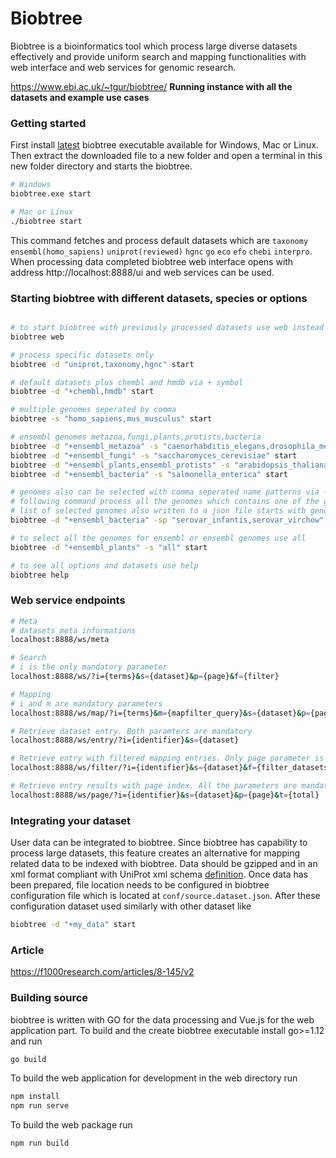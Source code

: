# Biobtree

<!--[![Build Status](https://dev.azure.com/biobtree/biobtree/_apis/build/status/tamerh.biobtree?branchName=master)](https://dev.azure.com/biobtree/biobtree/_build/latest?definitionId=1&branchName=master) -->

Biobtree is a bioinformatics tool which process large diverse datasets effectively and provide uniform search and mapping functionalities with web interface and web services for genomic research.

https://www.ebi.ac.uk/~tgur/biobtree/ **Running instance with all the datasets and example use cases**


### Getting started

First install [latest](https://github.com/tamerh/biobtree/releases/latest) biobtree executable available for Windows, Mac or Linux. Then extract the downloaded file to a new folder and open a terminal in this new folder directory and starts the biobtree.

```sh
# Windows
biobtree.exe start

# Mac or Linux
./biobtree start 
```
This command fetches and process default datasets which are  `taxonomy` `ensembl(homo_sapiens)` `uniprot(reviewed)` `hgnc` `go` `eco` `efo` `chebi` `interpro`. When processing data completed biobtree web interface opens with address http://localhost:8888/ui and web services can be used.

### Starting biobtree with different datasets, species or options
```sh

# to start biobtree with previously processed datasets use web instead of start
biobtree web 

# process specific datasets only 
biobtree -d "uniprot,taxonomy,hgnc" start

# default datasets plus chembl and hmdb via + symbol 
biobtree -d "+chembl,hmdb" start

# multiple genomes seperated by comma
biobtree -s "homo_sapiens,mus_musculus" start

# ensembl genomes metazoa,fungi,plants,protists,bacteria 
biobtree -d "+ensembl_metazoa" -s "caenorhabditis_elegans,drosophila_melanogaster" start
biobtree -d "+ensembl_fungi" -s "saccharomyces_cerevisiae" start
biobtree -d "+ensembl_plants,ensembl_protists" -s "arabidopsis_thaliana,phytophthora_parasitica" start
biobtree -d "+ensembl_bacteria" -s "salmonella_enterica" start

# genomes also can be selected with comma seperated name patterns via -sp option
# following command process all the genomes which contains one of the given term in its name 
# list of selected genomes also written to a json file starts with genomes_*.json in the same directory for later reference
biobtree -d "+ensembl_bacteria" -sp "serovar_infantis,serovar_virchow" start

# to select all the genomes for ensembl or ensembl genomes use all 
biobtree -d "+ensembl_plants" -s "all" start

# to see all options and datasets use help
biobtree help

```


<!--### Using biobtree from R 

Although webservices can be used directly from any language it requires some effort using from exsiting piplelines. To address this and provide more convinient interface to biobtree, dedicated [biobtreeR](https://github.com/tamerh/biobtreeR) bioconductor R package can be used. Similar Python package will be also added. -->


### Web service endpoints
```sh
# Meta
# datasets meta informations 
localhost:8888/ws/meta

# Search 
# i is the only mandatory parameter
localhost:8888/ws/?i={terms}&s={dataset}&p={page}&f={filter}

# Mapping 
# i and m are mandatory parameters
localhost:8888/ws/map/?i={terms}&m={mapfilter_query}&s={dataset}&p={page}

# Retrieve dataset entry. Both paramters are mandatory
localhost:8888/ws/entry/?i={identifier}&s={dataset}

# Retrieve entry with filtered mapping entries. Only page parameter is optional
localhost:8888/ws/filter/?i={identifier}&s={dataset}&f={filter_datasets}&p={page}

# Retrieve entry results with page index. All the parameters are mandatory 
localhost:8888/ws/page/?i={identifier}&s={dataset}&p={page}&t={total}

```

### Integrating your dataset

User data can be integrated to biobtree. Since biobtree has capability to process large datasets, this feature creates an alternative for  mapping related data to be indexed with biobtree. Data should be gzipped and in an xml format compliant with UniProt xml schema [definition](ftp://ftp.uniprot.org/pub/databases/uniprot/current_release/knowledgebase/complete/uniprot.xsd). Once data has been prepared, file location needs to be configured in biobtree configuration file which is located at `conf/source.dataset.json`. After these configuration dataset used similarly with other dataset like 

```sh
biobtree -d "+my_data" start
```

### Article
https://f1000research.com/articles/8-145/v2

### Building source 

biobtree is written with GO for the data processing and Vue.js for the web application part. To build and the create biobtree executable install go>=1.12 and run

```sh
go build
```

To build the web application for development in the web directory run

```sh
npm install
npm run serve
```

To build the web package run

```sh
npm run build
```